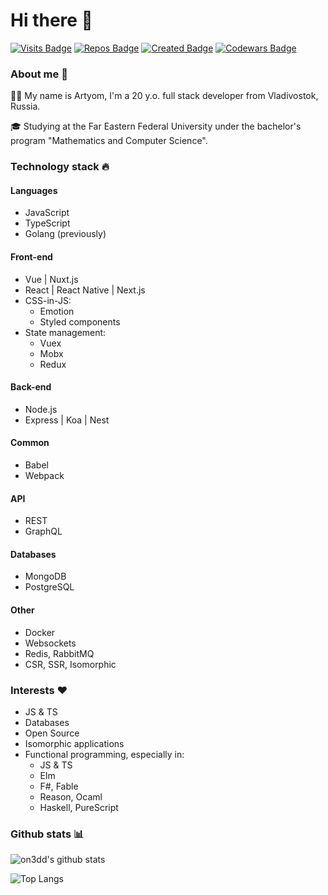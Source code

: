 # Hi there 👋
[![Visits Badge](https://badges.pufler.dev/visits/on3dd/on3dd)](https://badges.pufler.dev)
[![Repos Badge](https://badges.pufler.dev/repos/on3dd)](https://badges.pufler.dev)
[![Created Badge](https://badges.pufler.dev/created/on3dd/on3dd)](https://badges.pufler.dev)
[![Codewars Badge](https://www.codewars.com/users/on3dd/badges/micro)](https://www.codewars.com/users/on3dd)

### About me 🤡
👨‍💻 My name is Artyom, I'm a 20 y.o. full stack developer from Vladivostok, Russia. 

🎓 Studying at the Far Eastern Federal University under the bachelor's program "Mathematics and Computer Science".

### Technology stack 🔥
#### Languages
- JavaScript
- TypeScript
- Golang (previously)

#### Front-end
- Vue | Nuxt.js
- React | React Native | Next.js
- CSS-in-JS:
  - Emotion
  - Styled components
- State management:
  - Vuex
  - Mobx
  - Redux
#### Back-end
- Node.js
- Express | Koa | Nest

#### Common
- Babel
- Webpack

#### API
- REST
- GraphQL

#### Databases
- MongoDB
- PostgreSQL

#### Other
- Docker
- Websockets
- Redis, RabbitMQ
- CSR, SSR, Isomorphic

### Interests ❤️
- JS & TS
- Databases
- Open Source
- Isomorphic applications
- Functional programming, especially in:
  - JS & TS
  - Elm
  - F#, Fable
  - Reason, Ocaml
  - Haskell, PureScript

### Github stats 📊
![on3dd's github stats](https://github-readme-stats.vercel.app/api?username=on3dd&count_private=true&show_icons=true)

![Top Langs](https://github-readme-stats.vercel.app/api/top-langs/?username=on3dd&layout=compact)

